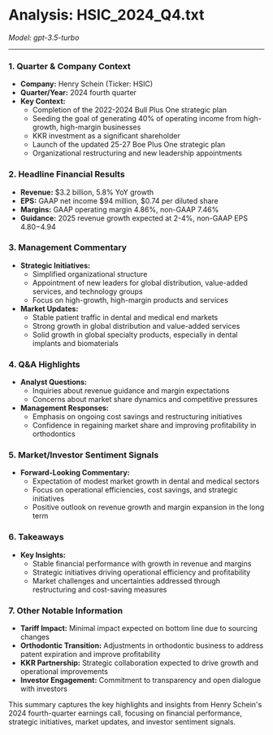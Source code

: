 # Analysis: HSIC_2024_Q4.txt

*Model: gpt-3.5-turbo*

---

### 1. Quarter & Company Context
- **Company:** Henry Schein (Ticker: HSIC)
- **Quarter/Year:** 2024 fourth quarter
- **Key Context:** 
  - Completion of the 2022-2024 Bull Plus One strategic plan
  - Seeding the goal of generating 40% of operating income from high-growth, high-margin businesses
  - KKR investment as a significant shareholder
  - Launch of the updated 25-27 Boe Plus One strategic plan
  - Organizational restructuring and new leadership appointments

### 2. Headline Financial Results
- **Revenue:** $3.2 billion, 5.8% YoY growth
- **EPS:** GAAP net income $94 million, $0.74 per diluted share
- **Margins:** GAAP operating margin 4.86%, non-GAAP 7.46%
- **Guidance:** 2025 revenue growth expected at 2-4%, non-GAAP EPS $4.80-$4.94

### 3. Management Commentary
- **Strategic Initiatives:**
  - Simplified organizational structure
  - Appointment of new leaders for global distribution, value-added services, and technology groups
  - Focus on high-growth, high-margin products and services
- **Market Updates:**
  - Stable patient traffic in dental and medical end markets
  - Strong growth in global distribution and value-added services
  - Solid growth in global specialty products, especially in dental implants and biomaterials

### 4. Q&A Highlights
- **Analyst Questions:**
  - Inquiries about revenue guidance and margin expectations
  - Concerns about market share dynamics and competitive pressures
- **Management Responses:**
  - Emphasis on ongoing cost savings and restructuring initiatives
  - Confidence in regaining market share and improving profitability in orthodontics

### 5. Market/Investor Sentiment Signals
- **Forward-Looking Commentary:**
  - Expectation of modest market growth in dental and medical sectors
  - Focus on operational efficiencies, cost savings, and strategic initiatives
  - Positive outlook on revenue growth and margin expansion in the long term

### 6. Takeaways
- **Key Insights:**
  - Stable financial performance with growth in revenue and margins
  - Strategic initiatives driving operational efficiency and profitability
  - Market challenges and uncertainties addressed through restructuring and cost-saving measures

### 7. Other Notable Information
- **Tariff Impact:** Minimal impact expected on bottom line due to sourcing changes
- **Orthodontic Transition:** Adjustments in orthodontic business to address patent expiration and improve profitability
- **KKR Partnership:** Strategic collaboration expected to drive growth and operational improvements
- **Investor Engagement:** Commitment to transparency and open dialogue with investors

This summary captures the key highlights and insights from Henry Schein's 2024 fourth-quarter earnings call, focusing on financial performance, strategic initiatives, market updates, and investor sentiment signals.
